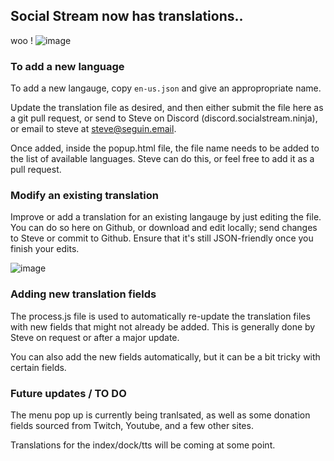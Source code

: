 ## Social Stream now has translations..

woo !
![image](https://github.com/steveseguin/social_stream/assets/2575698/5f5b3f89-e58c-44f4-9b09-8b798fff4c30)

### To add a new language
To add a new langauge, copy `en-us.json` and give an appropropriate name.

Update the translation file as desired, and then either submit the file here as a git pull request, or send to Steve on Discord (discord.socialstream.ninja), or email to steve at steve@seguin.email.

Once added, inside the popup.html file, the file name needs to be added to the list of available languages. Steve can do this, or feel free to add it as a pull request.

### Modify an existing translation

Improve or add a translation for an existing langauge by just editing the file. You can do so here on Github, or download and edit locally; send changes to Steve or commit to Github.  Ensure that it's still JSON-friendly once you finish your edits.

![image](https://github.com/steveseguin/social_stream/assets/2575698/47306dba-655d-4c9c-86f8-0cdb284fb3a2)


### Adding new translation fields

The process.js file is used to automatically re-update the translation files with new fields that might not already be added. This is generally done by Steve on request or after a major update.

You can also add the new fields automatically, but it can be a bit tricky with certain fields.

### Future updates / TO DO

The menu pop up is currently being tranlsated, as well as some donation fields sourced from Twitch, Youtube, and a few other sites.

Translations for the index/dock/tts will be coming at some point. 
